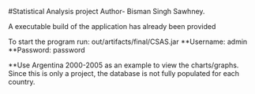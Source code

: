 #Statistical Analysis project
Author- Bisman Singh Sawhney.


A executable build of the application has already been provided

To start the program run: out/artifacts/final/CSAS.jar
**Username: admin
**Password: password


**Use Argentina 2000-2005 as an example to view the charts/graphs. 
Since this is only a project, the database is not fully populated for each
country.
